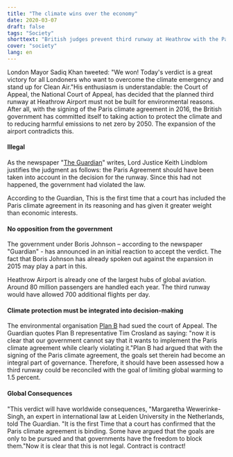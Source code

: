 ```yaml
---
title: "The climate wins over the economy"
date: 2020-03-07
draft: false
tags: "Society"
shorttext: "British judges prevent third runway at Heathrow with the Paris climate agreement."
cover: "society"
lang: en
---
```


London Mayor Sadiq Khan tweeted: "We won! Today's verdict is a great victory for all Londoners who want to overcome the climate emergency and stand up for Clean Air."His enthusiasm is understandable: the Court of Appeal, the National Court of Appeal, has decided that the planned third runway at Heathrow Airport must not be built for environmental reasons. After all, with the signing of the Paris climate agreement in 2016, the British government has committed itself to taking action to protect the climate and to reducing harmful emissions to net zero by 2050. The expansion of the airport contradicts this.

#### Illegal

As the newspaper "[The Guardian](https://www.theguardian.com/environment/2020/feb/27/heathrow-third-runway-ruled-illegal-over-climate-change "Heathrow third runway ruled illegal over climate change")" writes, Lord Justice Keith Lindblom justifies the judgment as follows: the Paris Agreement should have been taken into account in the decision for the runway. Since this had not happened, the government had violated the law.

According to the Guardian, This is the first time that a court has included the Paris climate agreement in its reasoning and has given it greater weight than economic interests.

#### No opposition from the government

The government under Boris Johnson – according to the newspaper "Guardian" - has announced in an initial reaction to accept the verdict. The fact that Boris Johnson has already spoken out against the expansion in 2015 may play a part in this.

Heathrow Airport is already one of the largest hubs of global aviation. Around 80 million passengers are handled each year. The third runway would have allowed 700 additional flights per day.

#### Climate protection must be integrated into decision-making

The environmental organisation [Plan B](https://planb.earth/plan-b-v-heathrow-expansion/ "Plan B v Heathrow Expansion") had sued the court of Appeal. The Guardian quotes Plan B representative Tim Crosland as saying: "now it is clear that our government cannot say that it wants to implement the Paris climate agreement while clearly violating it."Plan B had argued that with the signing of the Paris climate agreement, the goals set therein had become an integral part of governance. Therefore, it should have been assessed how a third runway could be reconciled with the goal of limiting global warming to 1.5 percent.

#### Global Consequences

"This verdict will have worldwide consequences, "Margaretha Wewerinke-Singh, an expert in international law at Leiden University in the Netherlands, told The Guardian. "It is the first Time that a court has confirmed that the Paris climate agreement is binding. Some have argued that the goals are only to be pursued and that governments have the freedom to block them."Now it is clear that this is not legal. Contract is contract!
